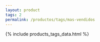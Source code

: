 ```yaml
---
layout: product
tags: 2
permalink: /productos/tags/mas-vendidos
---
```

{% include products_tags_data.html %}
